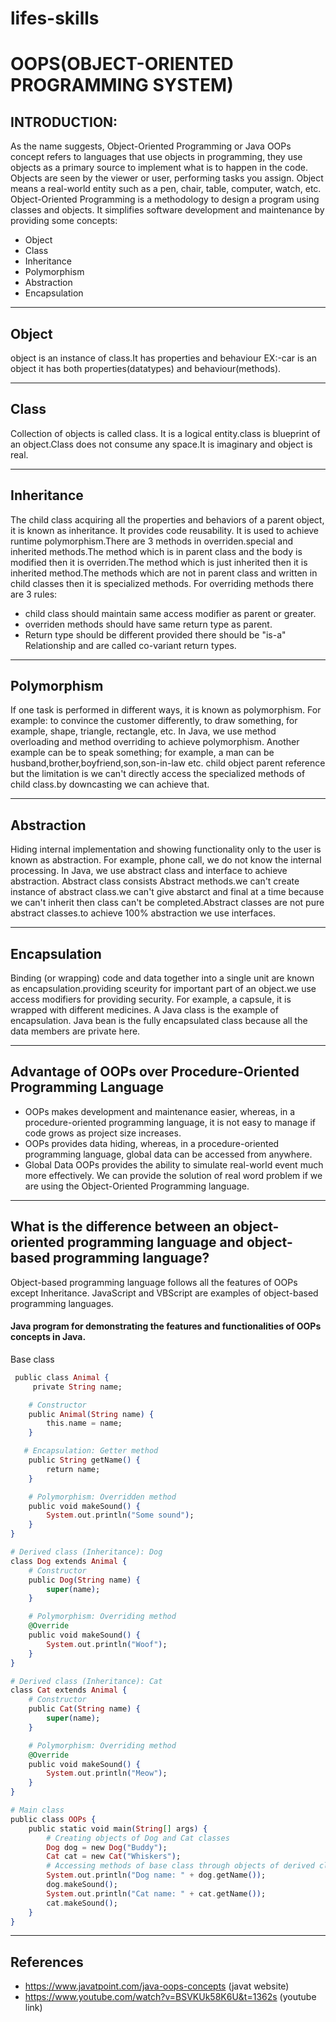 # lifes-skills

# OOPS(OBJECT-ORIENTED PROGRAMMING SYSTEM)

## INTRODUCTION:
As the name suggests, Object-Oriented Programming or Java OOPs concept refers to languages that use objects in programming, they use objects as a primary source to implement what is to happen in the code. Objects are seen by the viewer or user, performing tasks you assign.
Object means a real-world entity such as a pen, chair, table, computer, watch, etc. Object-Oriented Programming is a methodology to design a program using classes and objects. It simplifies software development and maintenance by providing some concepts:
   * Object
   * Class
   * Inheritance
   * Polymorphism
   * Abstraction
   * Encapsulation

---    
## Object
object is an instance of class.It has properties and behaviour EX:-car is an object it has both properties(datatypes) and behaviour(methods).

---
## Class
Collection of objects is called class. It is a logical entity.class is blueprint of an object.Class does not consume any space.It is imaginary and object is real.

---
## Inheritance
The child class acquiring all the properties and behaviors of a parent object, it is known as inheritance. It provides code reusability. It is used to achieve runtime polymorphism.There are 3 methods in overriden.special and inherited methods.The method which is in parent class and the body is modified then it is overriden.The method which is just inherited then it is inherited method.The methods which are not in parent class and written in child classes then it is specialized methods.
For overriding methods there are 3 rules:
* child class should maintain same access modifier as parent or greater.
* overriden methods should have same return type as parent.
* Return type should be different provided there should be "is-a" Relationship and are called co-variant return types.

---
## Polymorphism
If one task is performed in different ways, it is known as polymorphism. For example: to convince the customer differently, to draw something, for example, shape, triangle, rectangle, etc.
In Java, we use method overloading and method overriding to achieve polymorphism.
Another example can be to speak something; for example, a man can be husband,brother,boyfriend,son,son-in-law etc.
child object parent reference but the limitation is we can't directly access the specialized methods of child class.by downcasting we can achieve that.

---
## Abstraction
Hiding internal implementation and showing functionality only to the user is known as abstraction. For example, phone call, we do not know the internal processing.
In Java, we use abstract class and interface to achieve abstraction.
Abstract class consists Abstract methods.we can't create instance of abstract class.we can't give abstarct and final at a time because we can't inherit then class can't be completed.Abstract classes are not pure abstract classes.to achieve 100% abstraction we use interfaces.

---
## Encapsulation
Binding (or wrapping) code and data together into a single unit are known as encapsulation.providing sceurity for important part of an object.we use access modifiers for providing security. For example, a capsule, it is wrapped with different medicines.
A Java class is the example of encapsulation. Java bean is the fully encapsulated class because all the data members are private here.

---
## Advantage of OOPs over Procedure-Oriented Programming Language
* OOPs makes development and maintenance easier, whereas, in a procedure-oriented programming language, it is not easy to manage if code grows as project size increases.
*  OOPs provides data hiding, whereas, in a procedure-oriented programming language, global data can be accessed from anywhere.
*  Global Data OOPs provides the ability to simulate real-world event much more effectively. We can provide the solution of real word problem if we are using the Object-Oriented Programming language.

---
## What is the difference between an object-oriented programming language and object-based programming language?
Object-based programming language follows all the features of OOPs except Inheritance. JavaScript and VBScript are examples of object-based programming languages.

#### Java program for demonstrating the features and functionalities of OOPs concepts in Java.


Base class


``` elixir
 public class Animal {
     private String name;

    # Constructor  
    public Animal(String name) {  
        this.name = name;  
    }

   # Encapsulation: Getter method  
    public String getName() {  
        return name;  
    }  

    # Polymorphism: Overridden method  
    public void makeSound() {  
        System.out.println("Some sound");  
    }  
}

# Derived class (Inheritance): Dog
class Dog extends Animal {
    # Constructor
    public Dog(String name) {
        super(name);
    }

    # Polymorphism: Overriding method  
    @Override  
    public void makeSound() {  
        System.out.println("Woof");  
    }
}

# Derived class (Inheritance): Cat
class Cat extends Animal {
    # Constructor
    public Cat(String name) {
        super(name);
    }

    # Polymorphism: Overriding method  
    @Override  
    public void makeSound() {  
        System.out.println("Meow");  
    }
}

# Main class
public class OOPs {
    public static void main(String[] args) {
        # Creating objects of Dog and Cat classes
        Dog dog = new Dog("Buddy");
        Cat cat = new Cat("Whiskers");
        # Accessing methods of base class through objects of derived classes  
        System.out.println("Dog name: " + dog.getName());  
        dog.makeSound();  
        System.out.println("Cat name: " + cat.getName());  
        cat.makeSound();  
    }
}
```


---
## References
* https://www.javatpoint.com/java-oops-concepts  (javat website)
* https://www.youtube.com/watch?v=BSVKUk58K6U&t=1362s (youtube link)
